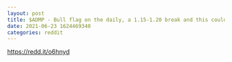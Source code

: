 ```yaml
--- 
layout: post 
title: $ADMP - Bull flag on the daily, a 1.15-1.20 break and this could get silly 
date: 2021-06-23 1624469340 
categories: reddit 
--- 
```

https://redd.it/o6hnyd